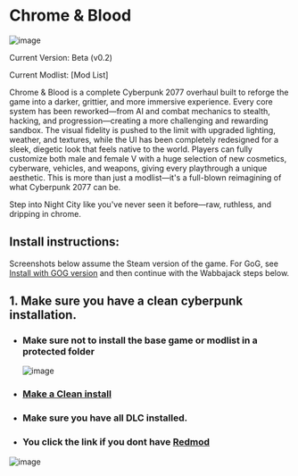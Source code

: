 # Chrome & Blood
![image](https://github.com/user-attachments/assets/e16c83b3-bcf5-44ec-ad41-00847db8a5ea)

  Current Version: Beta (v0.2)
  
  Current Modlist: [Mod List]

Chrome & Blood is a complete Cyberpunk 2077 overhaul built to reforge the game into a darker, grittier, and more immersive experience. Every core system has been reworked—from AI and combat mechanics to stealth, hacking, and progression—creating a more challenging and rewarding sandbox. The visual fidelity is pushed to the limit with upgraded lighting, weather, and textures, while the UI has been completely redesigned for a sleek, diegetic look that feels native to the world. Players can fully customize both male and female V with a huge selection of new cosmetics, cyberware, vehicles, and weapons, giving every playthrough a unique aesthetic. This is more than just a modlist—it's a full-blown reimagining of what Cyberpunk 2077 can be.

Step into Night City like you've never seen it before—raw, ruthless, and dripping in chrome.



## Install instructions:

Screenshots below assume the Steam version of the game. For GoG, see [Install with GOG version](https://github.com/Gallahorn/Ultraviolence/blob/main/Advanced%20features.md#installation-with-gog-version) and then continue with the Wabbajack steps below.

## 1. Make sure you have a clean cyberpunk installation.

  - ### Make sure not to install the base game or modlist in a protected folder
     ![image](https://github.com/user-attachments/assets/7a1892e8-70d0-4a3d-b62c-e09d23c2168c)

  - ### [Make a Clean install](https://support.cdprojektred.com/en/cyberpunk/pc/sp-technical/issue/2233/how-do-i-perform-a-clean-install-of-the-game)
  - ### Make sure you have all DLC installed.
  - ### You click the link if you dont have [Redmod](https://store.steampowered.com/app/2060310/Cyberpunk_2077_REDmod/)
![image](https://github.com/Gallahorn/Ultraviolence/assets/13502434/8ef9cd6b-1ad3-489e-b847-6a5211c1541d)
